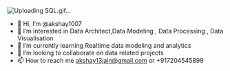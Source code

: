 
![Uploading SQL.gif…]()

- 👋 Hi, I’m @akshay1007
- 👀 I’m interested in Data Architect,Data Modeling , Data Processing , Data Visualisation
- 🌱 I’m currently learning Realtime data modeling and analytics
- 💞️ I’m looking to collaborate on data related projects
- 📫 How to reach me akshay13jain@gmail.com or +917204545899

<!---
akshay1007/akshay1007 is a ✨ special ✨ repository because its `README.md` (this file) appears on your GitHub profile.
You can click the Preview link to take a look at your changes.
--->
